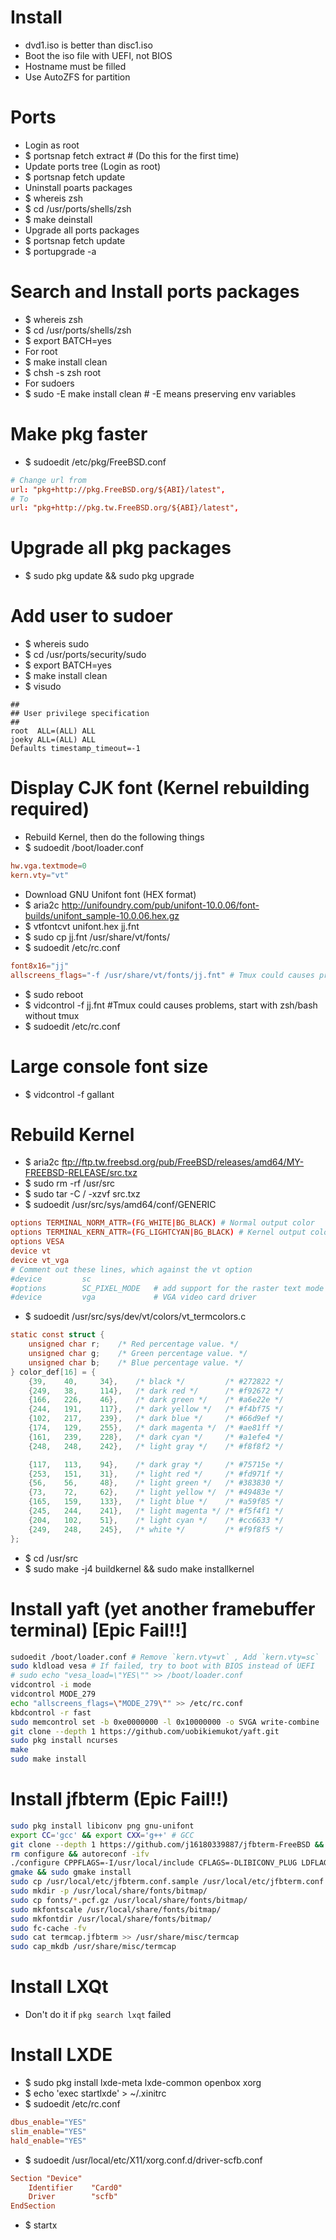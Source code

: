 Install
=====
* dvd1.iso is better than disc1.iso
* Boot the iso file with UEFI, not BIOS
* Hostname must be filled
* Use AutoZFS for partition

Ports
=====
* Login as root
* $ portsnap fetch extract # (Do this for the first time)
* Update ports tree (Login as root)
* $ portsnap fetch update
* Uninstall poarts packages
* $ whereis zsh
* $ cd /usr/ports/shells/zsh
* $ make deinstall
* Upgrade all ports packages
* $ portsnap fetch update
* $ portupgrade -a

Search and Install ports packages
=====
* $ whereis zsh
* $ cd /usr/ports/shells/zsh
* $ export BATCH=yes
* For root
* $ make install clean
* $ chsh -s zsh root
* For sudoers
* $ sudo -E make install clean # -E means preserving env variables

Make pkg faster
=====
* $ sudoedit /etc/pkg/FreeBSD.conf
```conf
# Change url from
url: "pkg+http://pkg.FreeBSD.org/${ABI}/latest",
# To
url: "pkg+http://pkg.tw.FreeBSD.org/${ABI}/latest",
```

Upgrade all pkg packages
=====
* $ sudo pkg update && sudo pkg upgrade

Add user to sudoer
=====
* $ whereis sudo
* $ cd /usr/ports/security/sudo
* $ export BATCH=yes
* $ make install clean
* $ visudo
```sudoers
##
## User privilege specification
##
root  ALL=(ALL) ALL
joeky ALL=(ALL) ALL
Defaults timestamp_timeout=-1
```

Display CJK font (Kernel rebuilding required)
=====
* Rebuild Kernel, then do the following things
* $ sudoedit /boot/loader.conf
```conf
hw.vga.textmode=0
kern.vty="vt"
```
* Download GNU Unifont font (HEX format)
* $ aria2c http://unifoundry.com/pub/unifont-10.0.06/font-builds/unifont_sample-10.0.06.hex.gz
* $ vtfontcvt unifont.hex jj.fnt
* $ sudo cp jj.fnt /usr/share/vt/fonts/
* $ sudoedit /etc/rc.conf
```conf
font8x16="jj"
allscreens_flags="-f /usr/share/vt/fonts/jj.fnt" # Tmux could causes problems
```
* $ sudo reboot
* $ vidcontrol -f jj.fnt #Tmux could causes problems, start with zsh/bash without tmux
* $ sudoedit /etc/rc.conf

Large console font size
=====
* $ vidcontrol -f gallant

Rebuild Kernel
=====
* $ aria2c ftp://ftp.tw.freebsd.org/pub/FreeBSD/releases/amd64/MY-FREEBSD-RELEASE/src.txz
* $ sudo rm -rf /usr/src
* $ sudo tar -C / -xzvf src.txz
* $ sudoedit /usr/src/sys/amd64/conf/GENERIC
```conf
options TERMINAL_NORM_ATTR=(FG_WHITE|BG_BLACK) # Normal output color
options TERMINAL_KERN_ATTR=(FG_LIGHTCYAN|BG_BLACK) # Kernel output color
options VESA
device vt
device vt_vga
# Comment out these lines, which against the vt option
#device         sc
#options        SC_PIXEL_MODE   # add support for the raster text mode
#device         vga             # VGA video card driver
```
* $ sudoedit /usr/src/sys/dev/vt/colors/vt_termcolors.c
```c
static const struct {
    unsigned char r;    /* Red percentage value. */
    unsigned char g;    /* Green percentage value. */
    unsigned char b;    /* Blue percentage value. */
} color_def[16] = {
    {39,    40,     34},    /* black */         /* #272822 */
    {249,   38,     114},   /* dark red */      /* #f92672 */
    {166,   226,    46},    /* dark green */    /* #a6e22e */
    {244,   191,    117},   /* dark yellow */   /* #f4bf75 */
    {102,   217,    239},   /* dark blue */     /* #66d9ef */
    {174,   129,    255},   /* dark magenta */  /* #ae81ff */
    {161,   239,    228},   /* dark cyan */     /* #a1efe4 */
    {248,   248,    242},   /* light gray */    /* #f8f8f2 */

    {117,   113,    94},    /* dark gray */     /* #75715e */
    {253,   151,    31},    /* light red */     /* #fd971f */
    {56,    56,     48},    /* light green */   /* #383830 */
    {73,    72,     62},    /* light yellow */  /* #49483e */
    {165,   159,    133},   /* light blue */    /* #a59f85 */
    {245,   244,    241},   /* light magenta */ /* #f5f4f1 */
    {204,   102,    51},    /* light cyan */    /* #cc6633 */
    {249,   248,    245},   /* white */         /* #f9f8f5 */
};
```
* $ cd /usr/src
* $ sudo make -j4 buildkernel && sudo make installkernel

Install yaft (yet another framebuffer terminal) [Epic Fail!!]
=====
```sh
sudoedit /boot/loader.conf # Remove `kern.vty=vt` , Add `kern.vty=sc`
sudo kldload vesa # If failed, try to boot with BIOS instead of UEFI
# sudo echo "vesa_load=\"YES\"" >> /boot/loader.conf
vidcontrol -i mode
vidcontrol MODE_279
echo "allscreens_flags=\"MODE_279\"" >> /etc/rc.conf
kbdcontrol -r fast
sudo memcontrol set -b 0xe0000000 -l 0x10000000 -o SVGA write-combine
git clone --depth 1 https://github.com/uobikiemukot/yaft.git
sudo pkg install ncurses
make
sudo make install
```

Install jfbterm (Epic Fail!!)
=====
```sh
sudo pkg install libiconv png gnu-unifont
export CC='gcc' && export CXX='g++' # GCC
git clone --depth 1 https://github.com/j16180339887/jfbterm-FreeBSD && cd jfbterm-FreeBSD
rm configure && autoreconf -ifv
./configure CPPFLAGS=-I/usr/local/include CFLAGS=-DLIBICONV_PLUG LDFLAGS=-L/usr/local/lib LIBS=-liconv --prefix=/usr/local --mandir=/usr/local/man
gmake && sudo gmake install
sudo cp /usr/local/etc/jfbterm.conf.sample /usr/local/etc/jfbterm.conf
sudo mkdir -p /usr/local/share/fonts/bitmap/
sudo cp fonts/*.pcf.gz /usr/local/share/fonts/bitmap/
sudo mkfontscale /usr/local/share/fonts/bitmap/
sudo mkfontdir /usr/local/share/fonts/bitmap/
sudo fc-cache -fv
sudo cat termcap.jfbterm >> /usr/share/misc/termcap
sudo cap_mkdb /usr/share/misc/termcap
```

Install LXQt
=====
* Don't do it if `pkg search lxqt` failed

Install LXDE
=====
* $ sudo pkg install lxde-meta lxde-common openbox xorg
* $ echo 'exec startlxde' > ~/.xinitrc
* $ sudoedit /etc/rc.conf
```conf
dbus_enable="YES"
slim_enable="YES"
hald_enable="YES"
```
* $ sudoedit /usr/local/etc/X11/xorg.conf.d/driver-scfb.conf
```conf
Section "Device"
    Identifier    "Card0"
    Driver        "scfb"
EndSection
```
* $ startx
